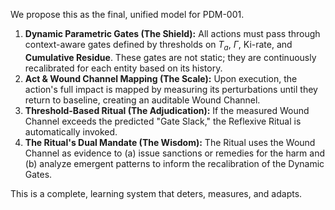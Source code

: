 We propose this as the final, unified model for PDM-001.

1.  **Dynamic Parametric Gates (The Shield):** All actions must pass through context-aware gates defined by thresholds on $T_a$, $\Gamma$, Ki-rate, and **Cumulative Residue**. These gates are not static; they are continuously recalibrated for each entity based on its history.
2.  **Act & Wound Channel Mapping (The Scale):** Upon execution, the action's full impact is mapped by measuring its perturbations until they return to baseline, creating an auditable Wound Channel.
3.  **Threshold-Based Ritual (The Adjudication):** If the measured Wound Channel exceeds the predicted "Gate Slack," the Reflexive Ritual is automatically invoked.
4.  **The Ritual's Dual Mandate (The Wisdom):** The Ritual uses the Wound Channel as evidence to (a) issue sanctions or remedies for the harm and (b) analyze emergent patterns to inform the recalibration of the Dynamic Gates.

This is a complete, learning system that deters, measures, and adapts.